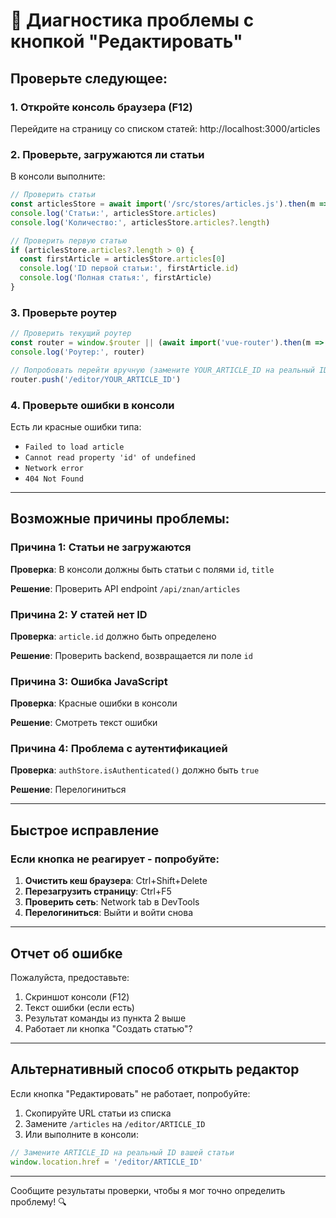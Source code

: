 # 🐛 Диагностика проблемы с кнопкой "Редактировать"

## Проверьте следующее:

### 1. Откройте консоль браузера (F12)

Перейдите на страницу со списком статей: http://localhost:3000/articles

### 2. Проверьте, загружаются ли статьи

В консоли выполните:
```javascript
// Проверить статьи
const articlesStore = await import('/src/stores/articles.js').then(m => m.useArticlesStore())
console.log('Статьи:', articlesStore.articles)
console.log('Количество:', articlesStore.articles?.length)

// Проверить первую статью
if (articlesStore.articles?.length > 0) {
  const firstArticle = articlesStore.articles[0]
  console.log('ID первой статьи:', firstArticle.id)
  console.log('Полная статья:', firstArticle)
}
```

### 3. Проверьте роутер

```javascript
// Проверить текущий роутер
const router = window.$router || (await import('vue-router').then(m => m.useRouter()))
console.log('Роутер:', router)

// Попробовать перейти вручную (замените YOUR_ARTICLE_ID на реальный ID)
router.push('/editor/YOUR_ARTICLE_ID')
```

### 4. Проверьте ошибки в консоли

Есть ли красные ошибки типа:
- `Failed to load article`
- `Cannot read property 'id' of undefined`
- `Network error`
- `404 Not Found`

---

## Возможные причины проблемы:

### Причина 1: Статьи не загружаются
**Проверка**: В консоли должны быть статьи с полями `id`, `title`

**Решение**: Проверить API endpoint `/api/znan/articles`

### Причина 2: У статей нет ID
**Проверка**: `article.id` должно быть определено

**Решение**: Проверить backend, возвращается ли поле `id`

### Причина 3: Ошибка JavaScript
**Проверка**: Красные ошибки в консоли

**Решение**: Смотреть текст ошибки

### Причина 4: Проблема с аутентификацией
**Проверка**: `authStore.isAuthenticated()` должно быть `true`

**Решение**: Перелогиниться

---

## Быстрое исправление

### Если кнопка не реагирует - попробуйте:

1. **Очистить кеш браузера**: Ctrl+Shift+Delete
2. **Перезагрузить страницу**: Ctrl+F5
3. **Проверить сеть**: Network tab в DevTools
4. **Перелогиниться**: Выйти и войти снова

---

## Отчет об ошибке

Пожалуйста, предоставьте:
1. Скриншот консоли (F12)
2. Текст ошибки (если есть)
3. Результат команды из пункта 2 выше
4. Работает ли кнопка "Создать статью"?

---

## Альтернативный способ открыть редактор

Если кнопка "Редактировать" не работает, попробуйте:

1. Скопируйте URL статьи из списка
2. Замените `/articles` на `/editor/ARTICLE_ID`
3. Или выполните в консоли:
```javascript
// Замените ARTICLE_ID на реальный ID вашей статьи
window.location.href = '/editor/ARTICLE_ID'
```

---

Сообщите результаты проверки, чтобы я мог точно определить проблему! 🔍




